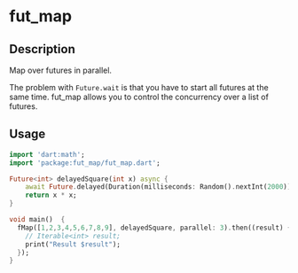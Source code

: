 # fut_map

## Description

Map over futures in parallel.

The problem with `Future.wait` is that you have to start all futures at the same time. fut_map allows you
to control the concurrency over a list of futures.

## Usage

```dart
import 'dart:math';
import 'package:fut_map/fut_map.dart';

Future<int> delayedSquare(int x) async {
    await Future.delayed(Duration(milliseconds: Random().nextInt(2000)));
    return x * x;
}

void main()  {
  fMap([1,2,3,4,5,6,7,8,9], delayedSquare, parallel: 3).then((result) {
    // Iterable<int> result;
    print("Result $result");
  });
}
```
